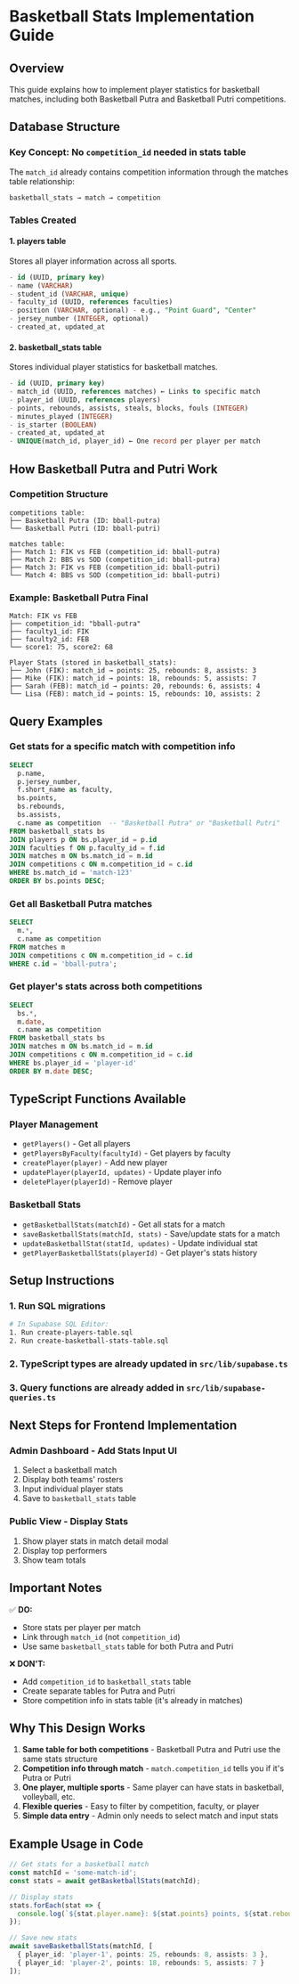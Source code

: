 # Basketball Stats Implementation Guide

## Overview
This guide explains how to implement player statistics for basketball matches, including both Basketball Putra and Basketball Putri competitions.

## Database Structure

### Key Concept: **No `competition_id` needed in stats table**
The `match_id` already contains competition information through the matches table relationship:
```
basketball_stats → match → competition
```

### Tables Created

#### 1. **players** table
Stores all player information across all sports.

```sql
- id (UUID, primary key)
- name (VARCHAR)
- student_id (VARCHAR, unique)
- faculty_id (UUID, references faculties)
- position (VARCHAR, optional) - e.g., "Point Guard", "Center"
- jersey_number (INTEGER, optional)
- created_at, updated_at
```

#### 2. **basketball_stats** table
Stores individual player statistics for basketball matches.

```sql
- id (UUID, primary key)
- match_id (UUID, references matches) ← Links to specific match
- player_id (UUID, references players)
- points, rebounds, assists, steals, blocks, fouls (INTEGER)
- minutes_played (INTEGER)
- is_starter (BOOLEAN)
- created_at, updated_at
- UNIQUE(match_id, player_id) ← One record per player per match
```

## How Basketball Putra and Putri Work

### Competition Structure
```
competitions table:
├── Basketball Putra (ID: bball-putra)
└── Basketball Putri (ID: bball-putri)

matches table:
├── Match 1: FIK vs FEB (competition_id: bball-putra)
├── Match 2: BBS vs SOD (competition_id: bball-putra)
├── Match 3: FIK vs FEB (competition_id: bball-putri)
└── Match 4: BBS vs SOD (competition_id: bball-putri)
```

### Example: Basketball Putra Final
```
Match: FIK vs FEB
├── competition_id: "bball-putra"
├── faculty1_id: FIK
├── faculty2_id: FEB
└── score1: 75, score2: 68

Player Stats (stored in basketball_stats):
├── John (FIK): match_id → points: 25, rebounds: 8, assists: 3
├── Mike (FIK): match_id → points: 18, rebounds: 5, assists: 7
├── Sarah (FEB): match_id → points: 20, rebounds: 6, assists: 4
└── Lisa (FEB): match_id → points: 15, rebounds: 10, assists: 2
```

## Query Examples

### Get stats for a specific match with competition info
```sql
SELECT 
  p.name,
  p.jersey_number,
  f.short_name as faculty,
  bs.points,
  bs.rebounds,
  bs.assists,
  c.name as competition  -- "Basketball Putra" or "Basketball Putri"
FROM basketball_stats bs
JOIN players p ON bs.player_id = p.id
JOIN faculties f ON p.faculty_id = f.id
JOIN matches m ON bs.match_id = m.id
JOIN competitions c ON m.competition_id = c.id
WHERE bs.match_id = 'match-123'
ORDER BY bs.points DESC;
```

### Get all Basketball Putra matches
```sql
SELECT 
  m.*,
  c.name as competition
FROM matches m
JOIN competitions c ON m.competition_id = c.id
WHERE c.id = 'bball-putra';
```

### Get player's stats across both competitions
```sql
SELECT 
  bs.*,
  m.date,
  c.name as competition
FROM basketball_stats bs
JOIN matches m ON bs.match_id = m.id
JOIN competitions c ON m.competition_id = c.id
WHERE bs.player_id = 'player-id'
ORDER BY m.date DESC;
```

## TypeScript Functions Available

### Player Management
- `getPlayers()` - Get all players
- `getPlayersByFaculty(facultyId)` - Get players by faculty
- `createPlayer(player)` - Add new player
- `updatePlayer(playerId, updates)` - Update player info
- `deletePlayer(playerId)` - Remove player

### Basketball Stats
- `getBasketballStats(matchId)` - Get all stats for a match
- `saveBasketballStats(matchId, stats)` - Save/update stats for a match
- `updateBasketballStat(statId, updates)` - Update individual stat
- `getPlayerBasketballStats(playerId)` - Get player's stats history

## Setup Instructions

### 1. Run SQL migrations
```bash
# In Supabase SQL Editor:
1. Run create-players-table.sql
2. Run create-basketball-stats-table.sql
```

### 2. TypeScript types are already updated in `src/lib/supabase.ts`

### 3. Query functions are already added in `src/lib/supabase-queries.ts`

## Next Steps for Frontend Implementation

### Admin Dashboard - Add Stats Input UI
1. Select a basketball match
2. Display both teams' rosters
3. Input individual player stats
4. Save to `basketball_stats` table

### Public View - Display Stats
1. Show player stats in match detail modal
2. Display top performers
3. Show team totals

## Important Notes

✅ **DO:**
- Store stats per player per match
- Link through `match_id` (not `competition_id`)
- Use same `basketball_stats` table for both Putra and Putri

❌ **DON'T:**
- Add `competition_id` to `basketball_stats` table
- Create separate tables for Putra and Putri
- Store competition info in stats table (it's already in matches)

## Why This Design Works

1. **Same table for both competitions** - Basketball Putra and Putri use the same stats structure
2. **Competition info through match** - `match.competition_id` tells you if it's Putra or Putri
3. **One player, multiple sports** - Same player can have stats in basketball, volleyball, etc.
4. **Flexible queries** - Easy to filter by competition, faculty, or player
5. **Simple data entry** - Admin only needs to select match and input stats

## Example Usage in Code

```typescript
// Get stats for a basketball match
const matchId = 'some-match-id';
const stats = await getBasketballStats(matchId);

// Display stats
stats.forEach(stat => {
  console.log(`${stat.player.name}: ${stat.points} points, ${stat.rebounds} rebounds`);
});

// Save new stats
await saveBasketballStats(matchId, [
  { player_id: 'player-1', points: 25, rebounds: 8, assists: 3 },
  { player_id: 'player-2', points: 18, rebounds: 5, assists: 7 }
]);
```


